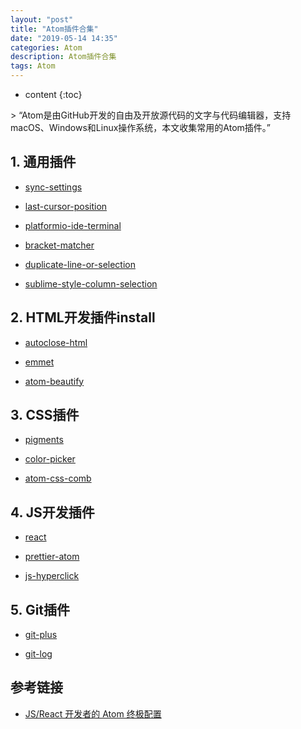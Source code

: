 ```yaml
---
layout: "post"
title: "Atom插件合集"
date: "2019-05-14 14:35"
categories: Atom
description: Atom插件合集
tags: Atom
---
```


* content
{:toc}

<div class="postImg" style="background-image:url(http://carforeasy.cn/Atom插件合集-c2ce814f.png)"></div>
> “Atom是由GitHub开发的自由及开放源代码的文字与代码编辑器，支持macOS、Windows和Linux操作系统，本文收集常用的Atom插件。”




## 1. 通用插件

+ [sync-settings](https://atom.io/packages/sync-settings)

+ [last-cursor-position](https://atom.io/packages/last-cursor-position)

+ [platformio-ide-terminal](https://atom.io/packages/platformio-ide-terminal)


+ [bracket-matcher](https://atom.io/packages/bracket-matcher)


+ [duplicate-line-or-selection](https://atom.io/packages/duplicate-line-or-selection)


+ [sublime-style-column-selection](https://atom.io/packages/sublime-style-column-selection)


## 2. HTML开发插件install


+ [autoclose-html](https://atom.io/packages/autoclose-html)

+ [emmet](https://atom.io/packages/emmet)

+ [atom-beautify](https://atom.io/packages/atom-beautify)


## 3. CSS插件
+ [pigments](https://atom.io/packages/pigments)

+ [color-picker](https://atom.io/packages/color-picker)

+ [atom-css-comb](https://atom.io/packages/atom-css-comb)

## 4. JS开发插件

+ [react](https://atom.io/packages/react)
<!-- + [language-babel ](https://atom.io/packages/language-babel ) -->

+ [prettier-atom](https://atom.io/packages/prettier-atom)

+ [js-hyperclick ](https://atom.io/packages/js-hyperclick )



## 5. Git插件

+ [git-plus](https://atom.io/packages/git-plus)

+ [git-log](https://atom.io/packages/git-log)




## 参考链接
* [JS/React 开发者的 Atom 终极配置](https://segmentfault.com/a/1190000009600026)
